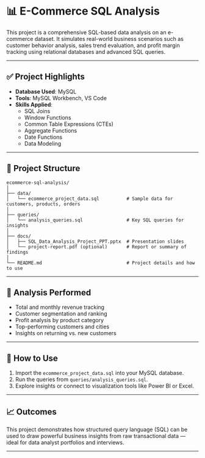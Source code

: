 
# 📊 E-Commerce SQL Analysis

This project is a comprehensive SQL-based data analysis on an e-commerce dataset. It simulates real-world business scenarios such as customer behavior analysis, sales trend evaluation, and profit margin tracking using relational databases and advanced SQL queries.

---

## ✅ Project Highlights

- **Database Used**: MySQL
- **Tools**: MySQL Workbench, VS Code
- **Skills Applied**:
  - SQL Joins
  - Window Functions
  - Common Table Expressions (CTEs)
  - Aggregate Functions
  - Date Functions
  - Data Modeling

---

## 📁 Project Structure

```
ecommerce-sql-analysis/
│
├── data/
│   └── ecommerce_project_data.sql          # Sample data for customers, products, orders
│
├── queries/
│   └── analysis_queries.sql                # Key SQL queries for insights
│
├── docs/
│   ├── SQL_Data_Analysis_Project_PPT.pptx  # Presentation slides
│   └── project-report.pdf (optional)       # Report or summary of findings
│
└── README.md                               # Project details and how to use
```

---

## 📌 Analysis Performed

- Total and monthly revenue tracking
- Customer segmentation and ranking
- Profit analysis by product category
- Top-performing customers and cities
- Insights on returning vs. new customers

---

## 🚀 How to Use

1. Import the `ecommerce_project_data.sql` into your MySQL database.
2. Run the queries from `queries/analysis_queries.sql`.
3. Explore insights or connect to visualization tools like Power BI or Excel.

---

## 📈 Outcomes

This project demonstrates how structured query language (SQL) can be used to draw powerful business insights from raw transactional data — ideal for data analyst portfolios and interviews.

---
